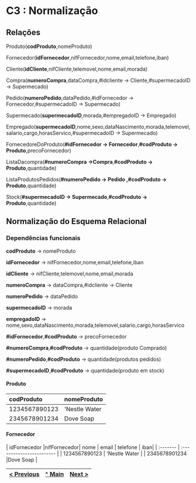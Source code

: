 # C3 : Normalização

## Relações
Produto(**codProduto**,nomeProduto)

Fornecedor(**idFornecedor**,nifFornecedor,nome,email,telefone,iban)

Cliente(**idCliente**,nifCliente,telemovel,nome,email,morada)

Compra(**numeroCompra**,dataCompra,#idcliente → Cliente,#supermecadoID → Supermecado)

Pedido(**numeroPedido**,dataPedido,#idFornecedor → Fornecedor,#supermecadoID → Supermecado)

Supermecado(**supermecadoID**,morada,#empregadoID → Empregado)

Empregado(**supermecadoID**,nome,sexo,dataNascimento,morada,telemovel,salario,cargo,horasServico,#supermecadoID → Supermecado)

FornecedoreDoProduto(**#idFornecedor → Fornecedor**,**#codProduto → Produto**,precoFornecedor)

ListaDacompra(**#numeroCompra →Compra**,**#codProduto → Produto**,quantidade)

ListaProdutosPedidos(**#numeroPedido → Pedido **,**#codProduto → Produto**,quantidade)

Stock(**#supermecadoID → Supermecado**,**#codProduto → Produto**,quantidade)

## Normalização do Esquema Relacional

### Dependências funcionais

**codProduto** → nomeProduto

**idFornecedor** → nifFornecedor,nome,email,telefone,iban

**idCliente**  → nifCliente,telemovel,nome,email,morada

**numeroCompra** → dataCompra,#idcliente → Cliente

**numeroPedido** → dataPedido

**supermecadoID** → morada

**empregadoID** → nome,sexo,dataNascimento,morada,telemovel,salario,cargo,horasServico

**#idFornecedor**,**#codProduto** → precoFornecedor

**#numeroCompra**,**#codProduto** → quantidade(produto Comprado)

**#numeroPedido**,**#codProduto** → quantidade(produtos pedidos)

**#supermecadoID**,**#codProduto** → quantidade(produto em stock)
#### Produto
| codProduto   |nomeProduto                |
| :------- | :------------------------ |
| 1234567890123   | 'Nestle Water   |
| 2345678901234  |Dove Soap         | 

#### Fornecedor

| idFornecedor |nifFornecedor| nome | email | telefone | iban|
| :------- | :------------------------ |
| 1234567890123   | 'Nestle Water   |
| 2345678901234  |Dove Soap         | 

[< Previous](rebd02.md) | [^ Main](/../../) | [Next >](rebd04.md)
:--- | :---: | ---: 

